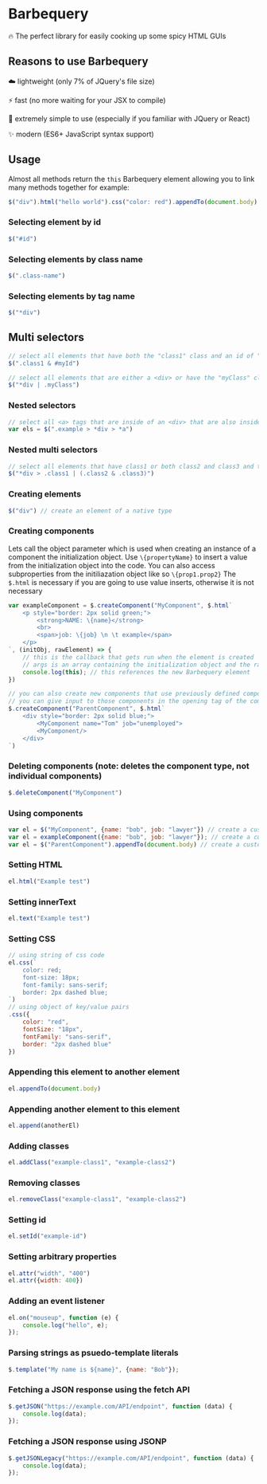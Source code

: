 # Barbequery
🔥 The perfect library for easily cooking up some spicy HTML GUIs

## Reasons to use Barbequery
☁️ lightweight (only 7% of JQuery's file size)

⚡ fast (no more waiting for your JSX to compile)

🧠 extremely simple to use (especially if you familiar with JQuery or React)

✨ modern (ES6+ JavaScript syntax support)

## Usage
Almost all methods return the `this` Barbequery element allowing you to link many methods together for example:
```js
$("div").html("hello world").css("color: red").appendTo(document.body)
```

### Selecting element by id
```js
$("#id")
```
    
### Selecting elements by class name
```js
$(".class-name")
```

### Selecting elements by tag name
```js
$("*div")
```

## Multi selectors
```js
// select all elements that have both the "class1" class and an id of "myId"
$(".class1 & #myId")

// select all elements that are either a <div> or have the "myClass" class
$("*div | .myClass")
```

### Nested selectors
```js
// select all <a> tags that are inside of an <div> that are also inside of an element that has the "example" class
var els = $(".example > *div > *a")
```

### Nested multi selectors
```js
// select all elements that have class1 or both class2 and class3 and that are also inside of a <div> element
$("*div > .class1 | (.class2 & .class3)")
```
    
### Creating elements
```js
$("div") // create an element of a native type
```

### Creating components
Lets call the object parameter which is used when creating an instance of a component the initialization object. Use `\{propertyName}` to insert a value from the initialization object into the code. You can also access subproperties from the initiliazation object like so `\{prop1.prop2}`
The `$.html` is necessary if you are going to use value inserts, otherwise it is not necessary
```js
var exampleComponent = $.createComponent("MyComponent", $.html`
    <p style="border: 2px solid green;">
        <strong>NAME: \{name}</strong>
        <br>
        <span>job: \{job} \n \t example</span>
    </p>
`, (initObj, rawElement) => {
    // this is the callback that gets run when the element is created
    // args is an array containing the initialization object and the raw new element
    console.log(this); // this references the new Barbequery element
})

// you can also create new components that use previously defined components
// you can give input to those components in the opening tag of the component
$.createComponent("ParentComponent", $.html`
    <div style="border: 2px solid blue;">
        <MyComponent name="Tom" job="unemployed">
        <MyComponent/>
    </div>
`)
```
    
### Deleting components (note: deletes the component type, not individual components)
```js
$.deleteComponent("MyComponent")
```

### Using components
```js
var el = $("MyComponent", {name: "bob", job: "lawyer"}) // create a custom component using $
var el = exampleComponent({name: "bob", job: "lawyer"}); // create a custom element using the function that is returned from the createComponent method
var el = $("ParentComponent").appendTo(document.body) // create a custom component that uses sub-components
```

### Setting HTML
```js
el.html("Example test")
```

### Setting innerText
```js
el.text("Example test")
```

### Setting CSS
```js
// using string of css code
el.css(`
    color: red;
    font-size: 18px;
    font-family: sans-serif;
    border: 2px dashed blue;
`)
// using object of key/value pairs
.css({
    color: "red",
    fontSize: "18px",
    fontFamily: "sans-serif",
    border: "2px dashed blue"
})
```

### Appending this element to another element
```js
el.appendTo(document.body)
```

### Appending another element to this element
```js
el.append(anotherEl)
```

### Adding classes
```js
el.addClass("example-class1", "example-class2")
```

### Removing classes
```js
el.removeClass("example-class1", "example-class2")
```

### Setting id
```js
el.setId("example-id")
```

### Setting arbitrary properties
```js
el.attr("width", "400")
el.attr({width: 400})
```

### Adding an event listener
```js
el.on("mouseup", function (e) {
    console.log("hello", e);
});
```

### Parsing strings as psuedo-template literals
```js
$.template("My name is ${name}", {name: "Bob"});
```

### Fetching a JSON response using the fetch API
```js
$.getJSON("https://example.com/API/endpoint", function (data) {
    console.log(data);
});
```

### Fetching a JSON response using JSONP
```js
$.getJSONLegacy("https://example.com/API/endpoint", function (data) {
    console.log(data);
});
```
